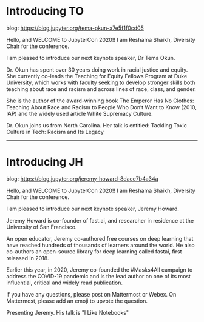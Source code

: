 # Introducing TO

blog:  https://blog.jupyter.org/tema-okun-a7e5f1f0cd05


Hello, and WELCOME to JupyterCon 2020!!  I am Reshama Shaikh, Diversity Chair for the conference.  

I am pleased to introduce our next keynote speaker, Dr Tema Okun.

Dr. Okun has spent over 30 years doing work in racial justice and equity.  She currently co-leads the Teaching for Equity Fellows Program at Duke University, which works with faculty seeking to develop stronger skills both teaching about race and racism and across lines of race, class, and gender. 

She is the author of the award-winning book The Emperor Has No Clothes: Teaching About Race and Racism to People Who Don’t Want to Know (2010, IAP) and the widely used article White Supremacy Culture.

Dr. Okun joins us from North Carolina.  Her talk is entitled:  Tackling Toxic Culture in Tech: Racism and Its Legacy



---


# Introducing JH

blog:  https://blog.jupyter.org/jeremy-howard-8dace7b4a34a


Hello, and WELCOME to JupyterCon 2020!!  I am Reshama Shaikh, Diversity Chair for the conference.  

I am pleased to introduce our next keynote speaker, Jeremy Howard.  

Jeremy Howard is co-founder of fast.ai, and researcher in residence at the University of San Francisco. 

An open educator, Jeremy co-authored free courses on deep learning that have reached hundreds of thousands of learners around the world. He also co-authors an open-source library for deep learning called fastai, first released in 2018.

Earlier this year, in 2020, Jeremy co-founded the #Masks4All campaign to address the COVID-19 pandemic and is the lead author on one of its most influential, critical and widely read publication. 

If you have any questions, please post on Mattermost or Webex.  On Mattermost, please add an emoji to upvote the question.

Presenting Jeremy. His talk is "I Like Notebooks" 

